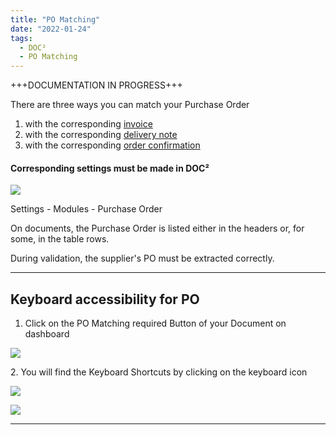 ```yaml
---
title: "PO Matching"
date: "2022-01-24"
tags:
  - DOC²
  - PO Matching
---
```


+++DOCUMENTATION IN PROGRESS+++

There are three ways you can match your Purchase Order

1. with the corresponding [invoice](/doc2/doc2app/po-matching/po-matching-invoices/)
2. with the corresponding [delivery note](/doc2/doc2app/po-matching/po-matching-delivery-notes/)
3. with the corresponding [order confirmation](/doc2/doc2app/po-matching/po-matching-order-confirmation/)

#### Corresponding settings must be made in DOC²

![](/_images/doc2/DOC²_Modules_PO-1024x591.png)

Settings - Modules - Purchase Order

On documents, the Purchase Order is listed either in the headers or, for some, in the table rows.

During validation, the supplier's PO must be extracted correctly.

* * *

## Keyboard accessibility for PO

1. Click on the PO Matching required Button of your Document on dashboard

![](/_images/doc2/DOC²_PO-Matching-required-2-1024x44.png)

2\. You will find the Keyboard Shortcuts by clicking on the keyboard icon

![](/_images/doc2/DOC²_Keyboard-Shortscuts-icon-1024x514.png)

![](/_images/doc2/DOC²_Keyboard-Shortcuts.png)

* * *
